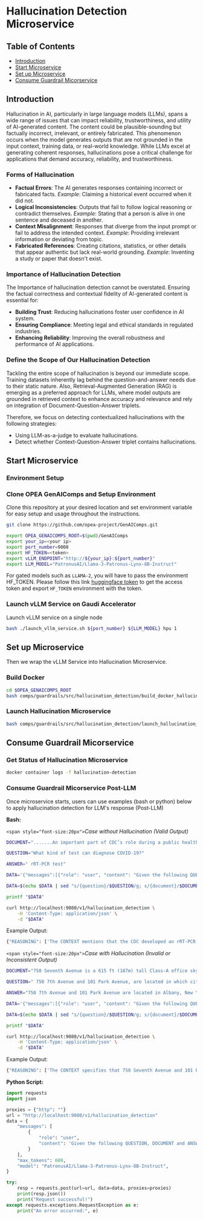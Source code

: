# Hallucination Detection Microservice

## Table of Contents

* [Introduction](#introduction)
* [Start Microservice](#start-microservice)
* [Set up Microservice](#set-up-microservice)
* [Consume Guardrail Micorservice](#consume-guardrail-micorservice)

## Introduction

Hallucination in AI, particularly in large language models (LLMs), spans a wide range of issues that can impact reliability, trustworthiness, and utility of AI-generated content. The content could be plausible-sounding but factually incorrect, irrelevant, or entirely fabricated. This phenomenon occurs when the model generates outputs that are not grounded in the input context, training data, or real-world knowledge. While LLMs excel at generating coherent responses, hallucinations pose a critical challenge for applications that demand accuracy, reliability, and trustworthiness.

### Forms of Hallucination

- **Factual Errors**: The AI generates responses containing incorrect or fabricated facts. _Example_: Claiming a historical event occurred when it did not.
- **Logical Inconsistencies**: Outputs that fail to follow logical reasoning or contradict themselves. _Example_: Stating that a person is alive in one sentence and deceased in another.
- **Context Misalignment**: Responses that diverge from the input prompt or fail to address the intended context. _Example_: Providing irrelevant information or deviating from topic.
- **Fabricated References**: Creating citations, statistics, or other details that appear authentic but lack real-world grounding. _Example_: Inventing a study or paper that doesn't exist.

### Importance of Hallucination Detection

The Importance of hallucination detection cannot be overstated. Ensuring the factual correctness and contextual fidelity of AI-generated content is essential for:

- **Building Trust**: Reducing hallucinations foster user confidence in AI system.
- **Ensuring Compliance**: Meeting legal and ethical standards in regulated industries.
- **Enhancing Reliability**: Improving the overall robustness and performance of AI applications.

### Define the Scope of Our Hallucination Detection

Tackling the entire scope of hallucination is beyond our immediate scope. Training datasets inherently lag behind the question-and-answer needs due to their static nature. Also, Retrieval-Augmented Generation (RAG) is emerging as a preferred approach for LLMs, where model outputs are grounded in retrieved context to enhance accuracy and relevance and rely on integration of Document-Question-Answer triplets.

Therefore, we focus on detecting contextualized hallucinations with the following strategies:

- Using LLM-as-a-judge to evaluate hallucinations.
- Detect whether Context-Question-Answer triplet contains hallucinations.

## Start Microservice

### Environment Setup

### Clone OPEA GenAIComps and Setup Environment

Clone this repository at your desired location and set environment variable for easy setup and usage throughout the instructions.

```bash
git clone https://github.com/opea-project/GenAIComps.git

export OPEA_GENAICOMPS_ROOT=$(pwd)/GenAIComps
export your_ip=<your ip>
export port_number=9008
export HF_TOKEN=<token>
export vLLM_ENDPOINT="http://${your_ip}:${port_number}"
export LLM_MODEL="PatronusAI/Llama-3-Patronus-Lynx-8B-Instruct"
```

For gated models such as `LLAMA-2`, you will have to pass the environment HF_TOKEN. Please follow this link [huggingface token](https://huggingface.co/docs/hub/security-tokens) to get the access token and export `HF_TOKEN` environment with the token.

### Launch vLLM Service on Gaudi Accelerator

Launch vLLM service on a single node

```bash
bash ./launch_vllm_service.sh ${port_number} ${LLM_MODEL} hpu 1
```

## Set up Microservice

Then we wrap the vLLM Service into Hallucination Microservice.

### Build Docker

```bash
cd $OPEA_GENAICOMPS_ROOT
bash comps/guardrails/src/hallucination_detection/build_docker_hallucination_microservice.sh
```

### Launch Hallucination Microservice

```bash
bash comps/guardrails/src/hallucination_detection/launch_hallucination_microservice.sh
```

## Consume Guardrail Micorservice

### Get Status of Hallucination Microservice

```bash
docker container logs -f hallucination-detection
```

### Consume Guardrail Micorservice Post-LLM

Once microservice starts, users can use examples (bash or python) below to apply hallucination detection for LLM's response (Post-LLM)

**Bash:**

`<span style="font-size:20px">`_Case without Hallucination (Valid Output)_

```bash
DOCUMENT=".......An important part of CDC’s role during a public health emergency is to develop a test for the pathogen and equip state and local public health labs with testing capacity. CDC developed an rRT-PCR test to diagnose COVID-19. As of the evening of March 17, 89 state and local public health labs in 50 states......"

QUESTION="What kind of test can diagnose COVID-19?"

ANSWER=" rRT-PCR test"

DATA='{"messages":[{"role": "user", "content": "Given the following QUESTION, DOCUMENT and ANSWER you must analyze the provided answer and determine whether it is faithful to the contents of the DOCUMENT. The ANSWER must not offer new information beyond the context provided in the DOCUMENT. The ANSWER also must not contradict information provided in the DOCUMENT. Output your final verdict by strictly following this format: \"PASS\" is the answer is faithful to the DOCUMENT and \"FAIL\" if the answer is not faithful to the DOCUMENT. Show your reasoning.\n\n--\nQUESTION (THIS DOES NOT COUNT AS BACKGROUND INFORMATION):\n{question}\n\n--\nDOCUMENT:\n{document}\n\n--\nANSWER:\n{answer}\n\n--\n\n Your output should be in JSON FORMAT with the keys \"REASONING\" and \"SCORE\":\n{{\"REASONING\": <your reasoning as bullet points>, \"SCORE\": <your final score>}}"}], "max_tokens":600,"model": "PatronusAI/Llama-3-Patronus-Lynx-8B-Instruct" }'

DATA=$(echo $DATA | sed "s/{question}/$QUESTION/g; s/{document}/$DOCUMENT/g; s/{answer}/$ANSWER/g")

printf "$DATA"

curl http://localhost:9080/v1/hallucination_detection \
    -H 'Content-Type: application/json' \
    -d "$DATA"
```

Example Output:

```bash
{"REASONING": ['The CONTEXT mentions that the CDC developed an rRT-PCR test to diagnose COVID-19.', 'The CONTEXT does not describe what rRT-PCR stands for or how the test works.', 'The ANSWER simply states that the test is an rRT-PCR test.', 'The ANSWER does not provide additional information about the test, such as its full form or methodology.', 'Given the QUESTION about what kind of test can diagnose COVID-19, the ANSWER is faithful to the CONTEXT because it correctly identifies the type of test developed by the CDC, even though it lacks detailed explanation.'], "SCORE": PASS}
```

`<span style="font-size:20px">`_Case with Hallucination (Invalid or Inconsistent Output)_

```bash
DOCUMENT="750 Seventh Avenue is a 615 ft (187m) tall Class-A office skyscraper in New York City. 101 Park Avenue is a 629 ft tall skyscraper in New York City, New York."

QUESTION=" 750 7th Avenue and 101 Park Avenue, are located in which city?"

ANSWER="750 7th Avenue and 101 Park Avenue are located in Albany, New York"

DATA='{"messages":[{"role": "user", "content": "Given the following QUESTION, DOCUMENT and ANSWER you must analyze the provided answer and determine whether it is faithful to the contents of the DOCUMENT. The ANSWER must not offer new information beyond the context provided in the DOCUMENT. The ANSWER also must not contradict information provided in the DOCUMENT. Output your final verdict by strictly following this format: \"PASS\" is the answer is faithful to the DOCUMENT and \"FAIL\" if the answer is not faithful to the DOCUMENT. Show your reasoning.\n\n--\nQUESTION (THIS DOES NOT COUNT AS BACKGROUND INFORMATION):\n{question}\n\n--\nDOCUMENT:\n{document}\n\n--\nANSWER:\n{answer}\n\n--\n\n Your output should be in JSON FORMAT with the keys \"REASONING\" and \"SCORE\":\n{{\"REASONING\": <your reasoning as bullet points>, \"SCORE\": <your final score>}}"}], "max_tokens":600,"model": "PatronusAI/Llama-3-Patronus-Lynx-8B-Instruct" }'

DATA=$(echo $DATA | sed "s/{question}/$QUESTION/g; s/{document}/$DOCUMENT/g; s/{answer}/$ANSWER/g")

printf "$DATA"

curl http://localhost:9080/v1/hallucination_detection \
    -H 'Content-Type: application/json' \
    -d "$DATA"

```

Example Output:

```bash
{"REASONING": ['The CONTEXT specifies that 750 Seventh Avenue and 101 Park Avenue are located in New York City.', 'The ANSWER incorrectly states that these locations are in Albany, New York.', 'The QUESTION asks for the city where these addresses are located.', 'The correct answer should be New York City, not Albany.'], "SCORE": FAIL}
```

**Python Script:**

```python
import requests
import json

proxies = {"http": ""}
url = "http://localhost:9080/v1/hallucination_detection"
data = {
    "messages": [
        {
            "role": "user",
            "content": 'Given the following QUESTION, DOCUMENT and ANSWER you must analyze the provided answer and determine whether it is faithful to the contents of the DOCUMENT. The ANSWER must not offer new information beyond the context provided in the DOCUMENT. The ANSWER also must not contradict information provided in the DOCUMENT. Output your final verdict by strictly following this format: "PASS" is the answer is faithful to the DOCUMENT and "FAIL" if the answer is not faithful to the DOCUMENT. Show your reasoning.\n\n--\nQUESTION (THIS DOES NOT COUNT AS BACKGROUND INFORMATION):\n 750 7th Avenue and 101 Park Avenue, are located in which city?\n\n--\nDOCUMENT:\n750 Seventh Avenue is a 615 ft (187m) tall Class-A office skyscraper in New York City. 101 Park Avenue is a 629 ft tall skyscraper in New York City, New York.\n\n--\nANSWER:\n750 7th Avenue and 101 Park Avenue are located in Albany, New York\n\n--\n\n Your output should be in JSON FORMAT with the keys "REASONING" and "SCORE":\n{{"REASONING": <your reasoning as bullet points>, "SCORE": <your final score>}}',
        }
    ],
    "max_tokens": 600,
    "model": "PatronusAI/Llama-3-Patronus-Lynx-8B-Instruct",
}

try:
    resp = requests.post(url=url, data=data, proxies=proxies)
    print(resp.json())
    print("Request successful!")
except requests.exceptions.RequestException as e:
    print("An error occurred:", e)
```
